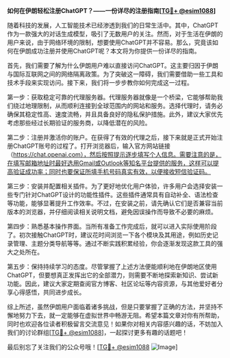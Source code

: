 **如何在伊朗轻松注册ChatGPT？——一份详尽的注册指南[[TG💪+ @esim1088](https://t.me/s/esim1088)]**

随着科技的发展，人工智能技术已经渗透到我们的日常生活中。其中，ChatGPT作为一款强大的对话生成模型，吸引了无数用户的关注。然而，对于生活在伊朗的用户来说，由于网络环境的限制，想要使用ChatGPT并不容易。那么，究竟该如何在伊朗成功注册并使用ChatGPT呢？本文将为你提供一份详尽的指南。

首先，我们需要了解为什么伊朗用户难以直接访问ChatGPT。这主要归因于伊朗与国际互联网之间的网络隔离政策。为了突破这一障碍，我们需要借助一些工具和技术手段来实现访问。接下来，我们将一步步教你如何完成这一过程。

第一步：获取稳定可靠的代理服务器。代理服务器就像是一个桥梁，它能够帮助我们绕过地理限制，从而顺利连接到全球范围内的网站和服务。选择代理时，请务必确保其稳定性高、速度流畅，并且具备良好的隐私保护措施。此外，建议大家优先考虑那些经过长期验证的服务商，以降低潜在的风险。

第二步：注册并激活你的账户。在获得了有效的代理之后，接下来就是正式开始注册ChatGPT账号的过程了。打开浏览器后，输入官方网站链接（https://chat.openai.com），然后按照提示逐步填写个人信息。需要注意的是，在填写邮箱地址时最好选用Gmail或Outlook等知名平台提供的服务，这样可以提高验证成功率；同时也要保证所填手机号码真实有效，以便接收短信验证码。

第三步：安装并配置相关插件。为了更好地优化用户体验，许多用户会选择安装一些专门针对ChatGPT设计的功能性插件。这些插件通常具有自动补全、语法检查等功能，能够显著提升工作效率。不过，在安装之前，请先确认它们是否兼容当前版本的浏览器，并仔细阅读相关说明文档，避免因误操作而导致不必要的麻烦。

第四步：熟悉基本操作界面。当所有准备工作完成后，就可以进入实际使用阶段了。初次接触ChatGPT时，建议花时间浏览一下各个模块及其用途，例如历史记录管理、主题分类导航等等。通过不断实践积累经验，你会逐渐发现这款工具的强大之处所在。

第五步：保持持续学习的态度。尽管掌握了上述方法便能顺利地在伊朗地区使用ChatGPT，但要想真正发挥出它的全部潜力，则需要不断地探索新知识、尝试新功能。因此，建议大家定期查阅官方博客、社区论坛等内容资源，与其他爱好者分享心得感悟，共同进步成长。

综上所述，虽然伊朗用户面临着诸多挑战，但是只要掌握了正确的方法，并坚持不懈地努力下去，就一定能够在虚拟世界中畅游无阻。希望本篇文章对你有所帮助，同时也欢迎各位读者积极留言交流意见！如果你对相关内容感兴趣的话，不妨加入我们的讨论群组[[TG💪+ @esim1088](https://t.me/s/esim1088)]，一起探讨更多有趣的话题吧！

最后别忘了关注我们的公众号哦！[[TG💪+ @esim1088](https://t.me/s/esim1088) ![Image](https://i.postimg.cc/4NQfJmqS/Snipaste-2025-05-13-00-14-12.png)]